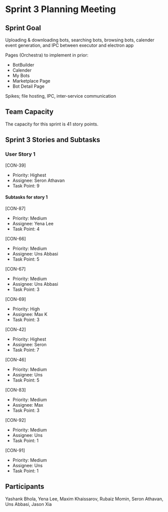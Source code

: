 # Sprint 3 Planning Meeting

## Sprint Goal

Uploading & downloading bots, searching bots, browsing bots, calender event generation, and IPC between executor and electron app

Pages (Orchestra) to implement in prior:

* BotBuilder
* Calender
* My Bots
* Marketplace Page
* Bot Detail Page

Spikes; file hosting, IPC, inter-service communication

## Team Capacity

The capacity for this sprint is 41 story points.

## Sprint 3 Stories and Subtasks

### User Story 1

[CON-39] 
* Priority: Highest
* Assignee: Seron Athavan
* Task Point: 9

#### Subtasks for story 1

[CON-87] 

* Priority: Medium
* Assignee: Yena Lee
* Task Point: 4

[CON-66] 

* Priority: Medium
* Assignee: Uns Abbasi
* Task Point: 5

[CON-67] 

* Priority: Medium
* Assignee: Uns Abbasi
* Task Point: 3

[CON-69] 

* Priority: High
* Assignee: Max K
* Task Point: 3

[CON-42] 

* Priority: Highest
* Assignee: Seron
* Task Point: 7

[CON-46] 

* Priority: Medium
* Assignee: Uns
* Task Point: 5

[CON-83] 

* Priority: Medium
* Assignee: Max
* Task Point: 3

[CON-92] 

* Priority: Medium
* Assignee: Uns
* Task Point: 1

[CON-91] 

* Priority: Medium
* Assignee: Uns
* Task Point: 1

## Participants

Yashank Bhola, Yena Lee, Maxim Khaissarov, Rubaiz Momin, Seron Athavan, Uns Abbasi, Jason Xia

